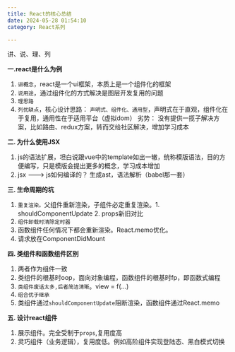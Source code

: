 ```yaml
---
title: React的核心总结
date: 2024-05-28 01:54:10
category: React系列

---
```


讲、说、理、列

**一.react是什么为例**
1. `讲概念`，react是一个ui框架，本质上是一个组件化的框架
2. `说用途`，通过组件化的方式解决是图层开发复用的问题
3. `理思路`
4. `列优缺点`，核心设计思路： `声明式、组件化、通用型`，声明式在于直观，组件化在于复用，通用性在于适用平台（虚拟dom）
劣势： 没有提供一揽子解决方案，比如路由、redux方案，转而交给社区解决，增加学习成本


**二. 为什么使用JSX**
1. js的语法扩展，坦白说跟vue中的template如出一辙，统称模版语法，目的方便编写，只是模版会提出更多的概念，学习成本增加
2. jsx ---> js如何编译的？
生成ast，语法解析（babel那一套）


**三. 生命周期的坑**
1. `重复渲染。`父组件重新渲染，子组件必定重复渲染。1. shouldComponentUpdate 2. props新旧对比
2. `组件卸载时清除定时器`
3. 函数组件任何情况下都会重新渲染。React.memo优化。
4. 请求放在ComponentDidMount

**四. 类组件和函数组件区别**
1. 两者作为组件一致
2. 类组件的根基时oop，面向对象编程，函数组件的根基时fp，即函数式编程
3. `类组件废话太多,后者简洁清晰`。view = f(...)
4. `组合优于继承`
5. 类组件通过`shouldComponentUpdate`阻断渲染，函数组件通过React.memo


**五. 设计react组件**
1. 展示组件。完全受制于`props`,复用度高
2. 灵巧组件（业务逻辑），复用度低。例如高阶组件实现登陆态、黑白模式切换





